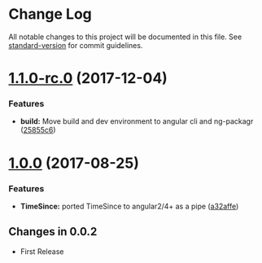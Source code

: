 # Change Log

All notable changes to this project will be documented in this file. See [standard-version](https://github.com/conventional-changelog/standard-version) for commit guidelines.

<a name="1.1.0-rc.0"></a>
# [1.1.0-rc.0](https://github.com/thisissoon/angular-timesince/compare/v1.0.0...v1.1.0-rc.0) (2017-12-04)


### Features

* **build:** Move build and dev environment to angular cli and ng-packagr ([25855c6](https://github.com/thisissoon/angular-timesince/commit/25855c6))



<a name="1.0.0"></a>
# [1.0.0](https://github.com/thisissoon/angular-timesince/compare/v0.0.2...v1.0.0) (2017-08-25)


### Features

* **TimeSince:** ported TimeSince to angular2/4+ as a pipe ([a32affe](https://github.com/thisissoon/angular-timesince/commit/a32affe))



## Changes in 0.0.2

 * First Release
